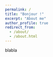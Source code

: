 ```yaml
---
permalink: /
title: "Bonjour !"
excerpt: "About me"
author_profile: true
redirect_from: 
  - /about/
  - /about.html
---
```


blabla 